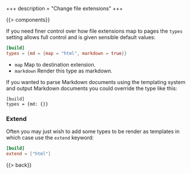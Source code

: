 +++
description = "Change file extensions"
+++

{{> components}}

If you need finer control over how file extensions map to pages the `types` setting allows full control and is given sensible default values:

```toml
[build]
types = {md = {map = "html", markdown = true}}
```

* `map` Map to destination extension.
* `markdown` Render this type as markdown.

If you wanted to parse Markdown documents using the templating system and output Markdown documents you could override the type like this:

```
[build]
types = {md: {}}
```

### Extend

Often you may just wish to add some types to be render as templates in which case use the `extend` keyword:

```toml
[build]
extend = ["html"]
```

{{> back}}
